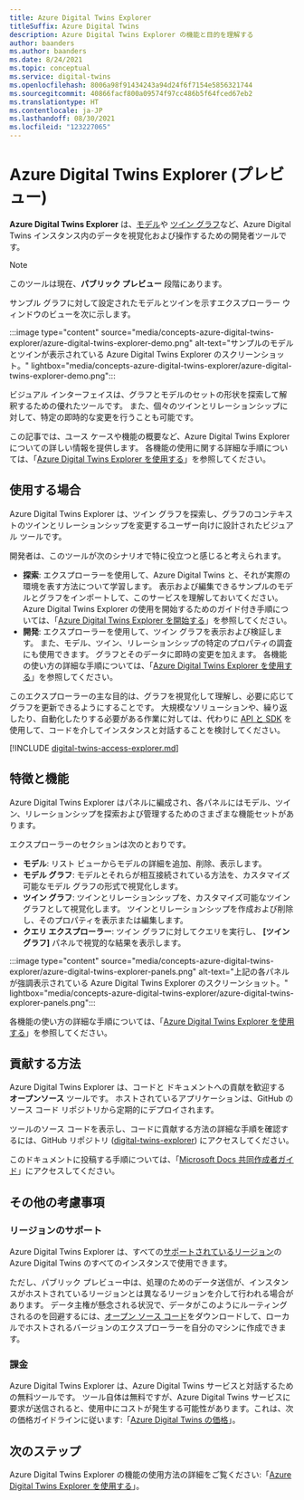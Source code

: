 ```yaml
---
title: Azure Digital Twins Explorer
titleSuffix: Azure Digital Twins
description: Azure Digital Twins Explorer の機能と目的を理解する
author: baanders
ms.author: baanders
ms.date: 8/24/2021
ms.topic: conceptual
ms.service: digital-twins
ms.openlocfilehash: 8006a98f91434243a94d24f6f7154e5856321744
ms.sourcegitcommit: 40866facf800a09574f97cc486b5f64fced67eb2
ms.translationtype: HT
ms.contentlocale: ja-JP
ms.lasthandoff: 08/30/2021
ms.locfileid: "123227065"
---
```

# <a name="azure-digital-twins-explorer-preview"></a>Azure Digital Twins Explorer (プレビュー)

**Azure Digital Twins Explorer** は、[モデル](concepts-models.md)や [ツイン グラフ](concepts-twins-graph.md)など、Azure Digital Twins インスタンス内のデータを視覚化および操作するための開発者ツールです。 

>[!NOTE]
>このツールは現在、**パブリック プレビュー** 段階にあります。

サンプル グラフに対して設定されたモデルとツインを示すエクスプローラー ウィンドウのビューを次に示します。

:::image type="content" source="media/concepts-azure-digital-twins-explorer/azure-digital-twins-explorer-demo.png" alt-text="サンプルのモデルとツインが表示されている Azure Digital Twins Explorer のスクリーンショット。" lightbox="media/concepts-azure-digital-twins-explorer/azure-digital-twins-explorer-demo.png":::

ビジュアル インターフェイスは、グラフとモデルのセットの形状を探索して解釈するための優れたツールです。 また、個々のツインとリレーションシップに対して、特定の即時的な変更を行うことも可能です。

この記事では、ユース ケースや機能の概要など、Azure Digital Twins Explorer についての詳しい情報を提供します。 各機能の使用に関する詳細な手順については、「[Azure Digital Twins Explorer を使用する](how-to-use-azure-digital-twins-explorer.md)」を参照してください。

## <a name="when-to-use"></a>使用する場合

Azure Digital Twins Explorer は、ツイン グラフを探索し、グラフのコンテキストのツインとリレーションシップを変更するユーザー向けに設計されたビジュアル ツールです。

開発者は、このツールが次のシナリオで特に役立つと感じると考えられます。
* **探索**: エクスプローラーを使用して、Azure Digital Twins と、それが実際の環境を表す方法について学習します。 表示および編集できるサンプルのモデルとグラフをインポートして、このサービスを理解しておいてください。 Azure Digital Twins Explorer の使用を開始するためのガイド付き手順については、「[Azure Digital Twins Explorer を開始する](quickstart-azure-digital-twins-explorer.md)」を参照してください。
* **開発**: エクスプローラーを使用して、ツイン グラフを表示および検証します。 また、モデル、ツイン、リレーションシップの特定のプロパティの調査にも使用できます。 グラフとそのデータに即時の変更を加えます。 各機能の使い方の詳細な手順については、「[Azure Digital Twins Explorer を使用する](how-to-use-azure-digital-twins-explorer.md)」を参照してください。 

このエクスプローラーの主な目的は、グラフを視覚化して理解し、必要に応じてグラフを更新できるようにすることです。 大規模なソリューションや、繰り返したり、自動化したりする必要がある作業に対しては、代わりに [API と SDK](./concepts-apis-sdks.md) を使用して、コードを介してインスタンスと対話することを検討してください。

[!INCLUDE [digital-twins-access-explorer.md](../../includes/digital-twins-access-explorer.md)]

## <a name="features-and-capabilities"></a>特徴と機能

Azure Digital Twins Explorer はパネルに編成され、各パネルにはモデル、ツイン、リレーションシップを探索および管理するためのさまざまな機能セットがあります。

エクスプローラーのセクションは次のとおりです。
* **モデル**: リスト ビューからモデルの詳細を追加、削除、表示します。
* **モデル グラフ**: モデルとそれらが相互接続されている方法を、カスタマイズ可能なモデル グラフの形式で視覚化します。
* **ツイン グラフ**: ツインとリレーションシップを、カスタマイズ可能なツイン グラフとして視覚化します。 ツインとリレーションシップを作成および削除し、そのプロパティを表示または編集します。
* **クエリ エクスプローラー**: ツイン グラフに対してクエリを実行し、 **[ツイン グラフ]** パネルで視覚的な結果を表示します。

:::image type="content" source="media/concepts-azure-digital-twins-explorer/azure-digital-twins-explorer-panels.png" alt-text="上記の各パネルが強調表示されている Azure Digital Twins Explorer のスクリーンショット。" lightbox="media/concepts-azure-digital-twins-explorer/azure-digital-twins-explorer-panels.png":::

各機能の使い方の詳細な手順については、「[Azure Digital Twins Explorer を使用する](how-to-use-azure-digital-twins-explorer.md)」を参照してください。 

## <a name="how-to-contribute"></a>貢献する方法

Azure Digital Twins Explorer は、コードと ドキュメントへの貢献を歓迎する **オープンソース** ツールです。 ホストされているアプリケーションは、GitHub のソース コード リポジトリから定期的にデプロイされます。

ツールのソース コードを表示し、コードに貢献する方法の詳細な手順を確認するには、GitHub リポジトリ ([digital-twins-explorer](https://github.com/Azure-Samples/digital-twins-explorer)) にアクセスしてください。

このドキュメントに投稿する手順については、「[Microsoft Docs 共同作成者ガイド](/contribute/)」にアクセスしてください。

## <a name="other-considerations"></a>その他の考慮事項

### <a name="region-support"></a>リージョンのサポート

Azure Digital Twins Explorer は、すべての[サポートされているリージョン](https://azure.microsoft.com/global-infrastructure/services/?products=digital-twins)の Azure Digital Twins のすべてのインスタンスで使用できます。

ただし、パブリック プレビュー中は、処理のためのデータ送信が、インスタンスがホストされているリージョンとは異なるリージョンを介して行われる場合があります。 データ主権が懸念される状況で、データがこのようにルーティングされるのを回避するには、[オープン ソース コード](#how-to-contribute)をダウンロードして、ローカルでホストされるバージョンのエクスプローラーを自分のマシンに作成できます。

### <a name="billing"></a>課金

Azure Digital Twins Explorer は、Azure Digital Twins サービスと対話するための無料ツールです。 ツール自体は無料ですが、Azure Digital Twins サービスに要求が送信されると、使用中にコストが発生する可能性があります。これは、次の価格ガイドラインに従います:「[Azure Digital Twins の価格](https://azure.microsoft.com/pricing/details/digital-twins/)」。

## <a name="next-steps"></a>次のステップ 

Azure Digital Twins Explorer の機能の使用方法の詳細をご覧ください:「[Azure Digital Twins Explorer を使用する](how-to-use-azure-digital-twins-explorer.md)」。